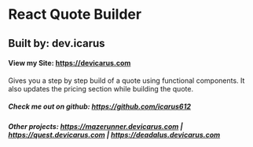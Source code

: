 # React Quote Builder
## Built by: dev.icarus
#### View my Site: https://devicarus.com

Gives you a step by step build of a quote using functional components. It also updates the pricing section while building the quote.

##### Check me out on github: https://github.com/icarus612
##### Other projects:  https://mazerunner.devicarus.com | https://quest.devicarus.com | https://deadalus.devicarus.com

